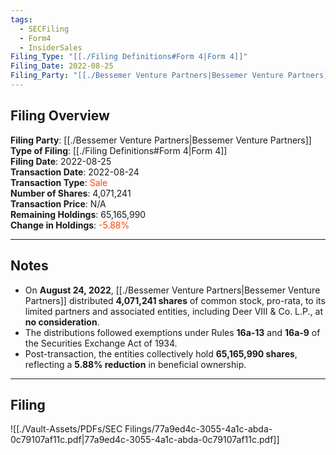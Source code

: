 ```yaml
---
tags:
  - SECFiling
  - Form4
  - InsiderSales
Filing_Type: "[[./Filing Definitions#Form 4|Form 4]]"
Filing_Date: 2022-08-25
Filing_Party: "[[./Bessemer Venture Partners|Bessemer Venture Partners]]"
---
```

## Filing Overview

**Filing Party**: [[./Bessemer Venture Partners|Bessemer Venture Partners]]  
**Type of Filing**: [[./Filing Definitions#Form 4|Form 4]]  
**Filing Date**: 2022-08-25  
**Transaction Date**: 2022-08-24  
**Transaction Type**: <span style="color:orangered">Sale</span>  
**Number of Shares**: 4,071,241  
**Transaction Price**: N/A  
**Remaining Holdings**: 65,165,990  
**Change in Holdings**: <span style="color:orangered">-5.88%</span>  

---

## Notes

- On **August 24, 2022**, [[./Bessemer Venture Partners|Bessemer Venture Partners]] distributed **4,071,241 shares** of common stock, pro-rata, to its limited partners and associated entities, including Deer VIII & Co. L.P., at **no consideration**.
- The distributions followed exemptions under Rules **16a-13** and **16a-9** of the Securities Exchange Act of 1934.
- Post-transaction, the entities collectively hold **65,165,990 shares**, reflecting a **5.88% reduction** in beneficial ownership.

---

## Filing

![[./Vault-Assets/PDFs/SEC Filings/77a9ed4c-3055-4a1c-abda-0c79107af11c.pdf|77a9ed4c-3055-4a1c-abda-0c79107af11c.pdf]]

